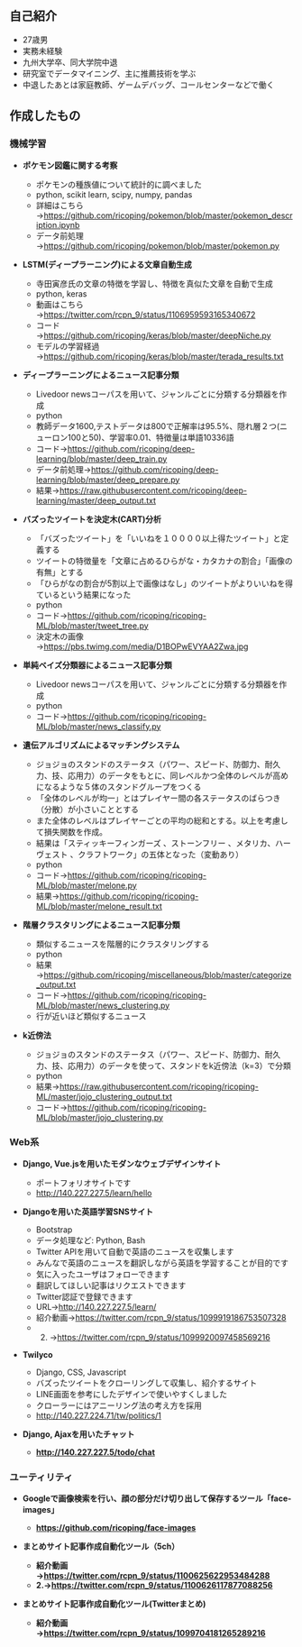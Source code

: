 ## 自己紹介

- 27歳男
- 実務未経験
- 九州大学卒、同大学院中退
- 研究室でデータマイニング、主に推薦技術を学ぶ
- 中退したあとは家庭教師、ゲームデバッグ、コールセンターなどで働く

## 作成したもの

### 機械学習

- <strong>ポケモン図鑑に関する考察</strong>
  - ポケモンの種族値について統計的に調べました
  - python, scikit learn, scipy, numpy, pandas
  - 詳細はこちら→https://github.com/ricoping/pokemon/blob/master/pokemon_description.ipynb
  - データ前処理→https://github.com/ricoping/pokemon/blob/master/pokemon.py

- <strong>LSTM(ディープラーニング)による文章自動生成</strong>
  - 寺田寅彦氏の文章の特徴を学習し、特徴を真似た文章を自動で生成
  - python, keras
  - 動画はこちら→https://twitter.com/rcpn_9/status/1106959593165340672
  - コード→https://github.com/ricoping/keras/blob/master/deepNiche.py
  - モデルの学習経過→https://github.com/ricoping/keras/blob/master/terada_results.txt
  
- <strong>ディープラーニングによるニュース記事分類</strong>
  - Livedoor newsコーパスを用いて、ジャンルごとに分類する分類器を作成
  - python
  - 教師データ1600,テストデータは800で正解率は95.5%、隠れ層２つ(ニューロン100と50)、学習率0.01、特徴量は単語10336語
  - コード→https://github.com/ricoping/deep-learning/blob/master/deep_train.py
  - データ前処理→https://github.com/ricoping/deep-learning/blob/master/deep_prepare.py
  - 結果→https://raw.githubusercontent.com/ricoping/deep-learning/master/deep_output.txt
  
- <strong>バズったツイートを決定木(CART)分析</strong>
  - 「バズったツイート」を「いいねを１００００以上得たツイート」と定義する
  - ツイートの特徴量を「文章に占めるひらがな・カタカナの割合」「画像の有無」とする
  - 「ひらがなの割合が5割以上で画像はなし」のツイートがよりいいねを得ているという結果になった
  - python
  - コード→https://github.com/ricoping/ricoping-ML/blob/master/tweet_tree.py
  - 決定木の画像→https://pbs.twimg.com/media/D1BOPwEVYAA2Zwa.jpg
  
- <strong>単純ベイズ分類器によるニュース記事分類</strong>
  - Livedoor newsコーパスを用いて、ジャンルごとに分類する分類器を作成
  - python
  - コード→https://github.com/ricoping/ricoping-ML/blob/master/news_classify.py  
  
- <strong>遺伝アルゴリズムによるマッチングシステム</strong>
  - ジョジョのスタンドのステータス（パワー、スピード、防御力、耐久力、技、応用力）のデータをもとに、同レベルかつ全体のレベルが高めになるような５体のスタンドグループをつくる
  - 「全体のレベルが均一」とはプレイヤー間の各ステータスのばらつき（分散）が小さいこととする
  - また全体のレベルはプレイヤーごとの平均の総和とする。以上を考慮して損失関数を作成。
  - 結果は「スティッキーフィンガーズ 、ストーンフリー 、メタリカ、ハーヴェスト 、クラフトワーク」の五体となった（変動あり）
  - python
  - コード→https://github.com/ricoping/ricoping-ML/blob/master/melone.py
  - 結果→https://github.com/ricoping/ricoping-ML/blob/master/melone_result.txt

- <strong>階層クラスタリングによるニュース記事分類</strong>
  - 類似するニュースを階層的にクラスタリングする
  - python
  - 結果→https://github.com/ricoping/miscellaneous/blob/master/categorize_output.txt
  - コード→https://github.com/ricoping/ricoping-ML/blob/master/news_clustering.py
  - 行が近いほど類似するニュース
  
- <strong>k近傍法</strong>
  - ジョジョのスタンドのステータス（パワー、スピード、防御力、耐久力、技、応用力）のデータを使って、スタンドをk近傍法（k=3）で分類
  - python
  - 結果→https://raw.githubusercontent.com/ricoping/ricoping-ML/master/jojo_clustering_output.txt
  - コード→https://github.com/ricoping/ricoping-ML/blob/master/jojo_clustering.py
   
### Web系
- <strong>Django, Vue.jsを用いたモダンなウェブデザインサイト</strong>
  - ポートフォリオサイトです
  - http://140.227.227.5/learn/hello
  
- <strong>Djangoを用いた英語学習SNSサイト</strong>
  - Bootstrap
  - データ処理など: Python, Bash
  - Twitter APIを用いて自動で英語のニュースを収集します
  - みんなで英語のニュースを翻訳しながら英語を学習することが目的です
  - 気に入ったユーザはフォローできます
  - 翻訳してほしい記事はリクエストできます
  - Twitter認証で登録できます
  - URL→http://140.227.227.5/learn/
  - 紹介動画→https://twitter.com/rcpn_9/status/1099919186753507328
  - 2. →https://twitter.com/rcpn_9/status/1099920097458569216
  
- <strong>Twilyco</strong>
  - Django, CSS, Javascript
  - バズったツイートをクローリングして収集し、紹介するサイト
  - LINE画面を参考にしたデザインで使いやすくしました
  - クローラーにはアニーリング法の考え方を採用
  - http://140.227.224.71/tw/politics/1
  
- <strong>Django, Ajaxを用いたチャット
  - http://140.227.227.5/todo/chat


### ユーティリティ

- <strong>Googleで画像検索を行い、顔の部分だけ切り出して保存するツール「face-images」</strong>
  - https://github.com/ricoping/face-images

- <strong>まとめサイト記事作成自動化ツール（5ch）</strong>
  - 紹介動画→https://twitter.com/rcpn_9/status/1100625622953484288
  - 2.→https://twitter.com/rcpn_9/status/1100626117877088256
  
- <strong>まとめサイト記事作成自動化ツール(Twitterまとめ)</strong>
  - 紹介動画→https://twitter.com/rcpn_9/status/1099704181265289216
  
